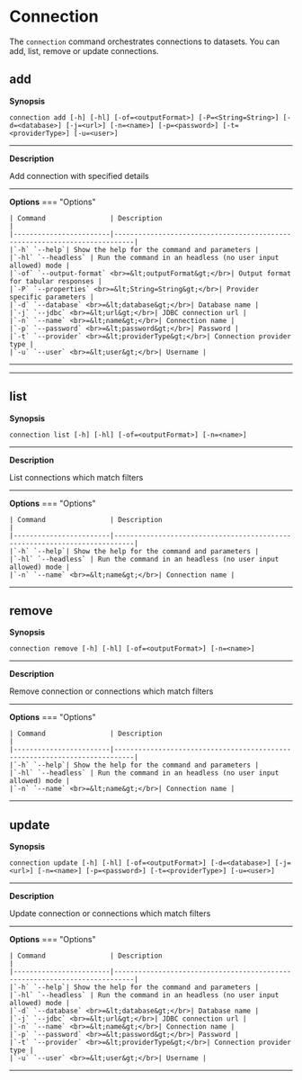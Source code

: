 # Connection

The `connection` command orchestrates connections to datasets. You can add, list, remove or update connections.

## add
__Synopsis__
 <pre><code>connection add [-h] [-hl] [-of=&lt;outputFormat&gt] [-P=&lt;String=String&gt] [-d=&lt;database&gt] [-j=&lt;url&gt] [-n=&lt;name&gt] [-p=&lt;password&gt] [-t=&lt;providerType&gt] [-u=&lt;user&gt]</code></pre>
___
__Description__

Add connection with specified details
___
__Options__
=== "Options"

    | Command                | Description                                                               |
    |------------------------|---------------------------------------------------------------------------|
    |`-h` `--help`| Show the help for the command and parameters |  
    |`-hl` `--headless` | Run the command in an headless (no user input allowed) mode |
    |`-of` `--output-format` <br>=&lt;outputFormat&gt;</br>| Output format for tabular responses |
    |`-P` `--properties` <br>=&lt;String=String&gt;</br>| Provider specific parameters |
    |`-d` `--database` <br>=&lt;database&gt;</br>| Database name |
    |`-j` `--jdbc` <br>=&lt;url&gt;</br>| JDBC connection url |
    |`-n` `--name` <br>=&lt;name&gt;</br>| Connection name |
    |`-p` `--password` <br>=&lt;password&gt;</br>| Password |
    |`-t` `--provider` <br>=&lt;providerType&gt;</br>| Connection provider type |
    |`-u` `--user` <br>=&lt;user&gt;</br>| Username |
___

___
## list
__Synopsis__
 <pre><code>connection list [-h] [-hl] [-of=&lt;outputFormat&gt] [-n=&lt;name&gt]</code></pre>
___
__Description__

List connections which match filters
___
__Options__
=== "Options"

    | Command                | Description                                                               |
    |------------------------|---------------------------------------------------------------------------|
    |`-h` `--help`| Show the help for the command and parameters |  
    |`-hl` `--headless` | Run the command in an headless (no user input allowed) mode |
    |`-n` `--name` <br>=&lt;name&gt;</br>| Connection name |
___

## remove
__Synopsis__
 <pre><code>connection remove [-h] [-hl] [-of=&lt;outputFormat&gt] [-n=&lt;name&gt]</code></pre>
___
__Description__

Remove connection or connections which match filters
___
__Options__
=== "Options"

    | Command                | Description                                                               |
    |------------------------|---------------------------------------------------------------------------|
    |`-h` `--help`| Show the help for the command and parameters |  
    |`-hl` `--headless` | Run the command in an headless (no user input allowed) mode |
    |`-n` `--name` <br>=&lt;name&gt;</br>| Connection name |
___

## update
__Synopsis__
 <pre><code>connection update [-h] [-hl] [-of=&lt;outputFormat&gt] [-d=&lt;database&gt] [-j=&lt;url&gt] [-n=&lt;name&gt] [-p=&lt;password&gt] [-t=&lt;providerType&gt] [-u=&lt;user&gt]</code></pre>
___
__Description__

Update connection or connections which match filters
___
__Options__
=== "Options"

    | Command                | Description                                                               |
    |------------------------|---------------------------------------------------------------------------|
    |`-h` `--help`| Show the help for the command and parameters |  
    |`-hl` `--headless` | Run the command in an headless (no user input allowed) mode |
    |`-d` `--database` <br>=&lt;database&gt;</br>| Database name |
    |`-j` `--jdbc` <br>=&lt;url&gt;</br>| JDBC connection url |
    |`-n` `--name` <br>=&lt;name&gt;</br>| Connection name |
    |`-p` `--password` <br>=&lt;password&gt;</br>| Password |
    |`-t` `--provider` <br>=&lt;providerType&gt;</br>| Connection provider type |
    |`-u` `--user` <br>=&lt;user&gt;</br>| Username |
___


